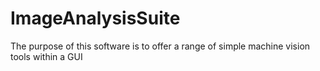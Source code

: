 # ImageAnalysisSuite
The purpose of this software is to offer a range of simple machine vision tools within a GUI

